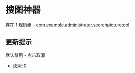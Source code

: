 # 搜图神器

存在 1 规则组 - [com.example.administrator.searchpicturetool](/src/apps/com.example.administrator.searchpicturetool.ts)

## 更新提示

默认禁用 - 点击取消

- [快照-0](https://i.gkd.li/i/13989147)
